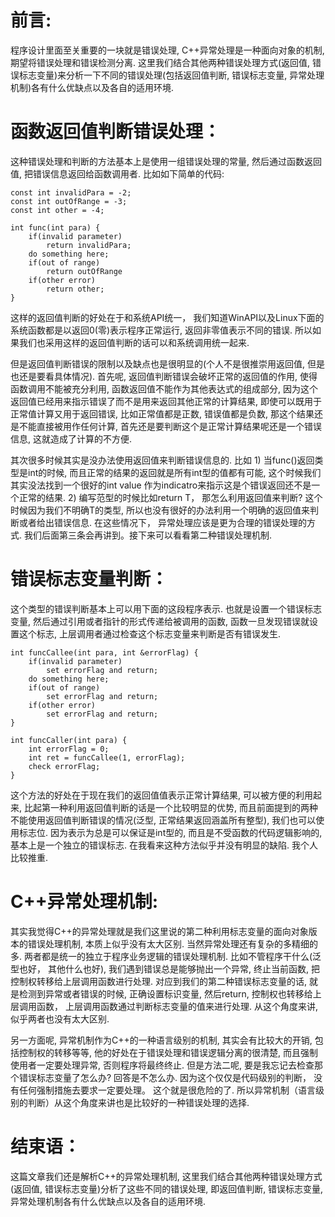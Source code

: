 # 前言:

程序设计里面至关重要的一块就是错误处理, C++异常处理是一种面向对象的机制, 期望将错误处理和错误检测分离. 这里我们结合其他两种错误处理方式(返回值, 错误标志变量)来分析一下不同的错误处理(包括返回值判断,  错误标志变量, 异常处理机制)各有什么优缺点以及各自的适用环境.

# 函数返回值判断错误处理：

这种错误处理和判断的方法基本上是使用一组错误处理的常量, 然后通过函数返回值, 把错误信息返回给函数调用者. 比如如下简单的代码:


	const int invalidPara = -2;
	const int outOfRange = -3;
	const int other = -4;
	 
	int func(int para) {
	    if(invalid parameter)
	        return invalidPara;
	    do something here;
	    if(out of range)
	        return outOfRange
	    if(other error)
	        return other;
	}


这样的返回值判断的好处在于和系统API统一， 我们知道WinAPI以及Linux下面的系统函数都是以返回0(零)表示程序正常运行, 返回非零值表示不同的错误. 所以如果我们也采用这样的返回值判断的话可以和系统调用统一起来.

但是返回值判断错误的限制以及缺点也是很明显的(个人不是很推崇用返回值, 但是也还是要看具体情况). 首先呢, 返回值判断错误会破坏正常的返回值的作用, 使得函数调用不能被充分利用, 函数返回值不能作为其他表达式的组成部分, 因为这个返回值已经用来指示错误了而不是用来返回其他正常的计算结果, 即使可以既用于正常值计算又用于返回错误, 比如正常值都是正数, 错误值都是负数, 那这个结果还是不能直接被用作任何计算, 首先还是要判断这个是正常计算结果呢还是一个错误信息, 这就造成了计算的不方便.

其次很多时候其实是没办法使用返回值来判断错误信息的. 比如 1) 当func()返回类型是int的时候, 而且正常的结果的返回就是所有int型的值都有可能, 这个时候我们其实没法找到一个很好的int value 作为indicatro来指示这是个错误返回还不是一个正常的结果. 2) 编写范型的时候比如return T， 那怎么利用返回值来判断? 这个时候因为我们不明确T的类型, 所以也没有很好的办法利用一个明确的返回值来判断或者给出错误信息. 在这些情况下， 异常处理应该是更为合理的错误处理的方式. 我们后面第三条会再讲到。接下来可以看看第二种错误处理机制.

# 错误标志变量判断：

这个类型的错误判断基本上可以用下面的这段程序表示. 也就是设置一个错误标志变量, 然后通过引用或者指针的形式传递给被调用的函数, 函数一旦发现错误就设置这个标志, 上层调用者通过检查这个标志变量来判断是否有错误发生.


	int funcCallee(int para, int &errorFlag) {
	    if(invalid parameter)
	        set errorFlag and return;
	    do something here;
	    if(out of range)
	        set errorFlag and return;
	    if(other error)
	        set errorFlag and return;
	}
	 
	int funcCaller(int para) {
	    int errorFlag = 0;
	    int ret = funcCallee(1, errorFlag);
	    check errorFlag;
	}


这个方法的好处在于现在我们的返回值值表示正常计算结果, 可以被方便的利用起来, 比起第一种利用返回值判断的话是一个比较明显的优势, 而且前面提到的两种不能使用返回值判断错误的情况(泛型, 正常结果返回涵盖所有整型), 我们也可以使用标志位. 因为表示为总是可以保证是int型的, 而且是不受函数的代码逻辑影响的, 基本上是一个独立的错误标志. 在我看来这种方法似乎并没有明显的缺陷. 我个人比较推重.

# C++异常处理机制:

其实我觉得C++的异常处理就是我们这里说的第二种利用标志变量的面向对象版本的错误处理机制, 本质上似乎没有太大区别. 当然异常处理还有复杂的多精细的多. 两者都是统一的独立于程序业务逻辑的错误处理机制. 比如不管程序干什么(泛型也好， 其他什么也好), 我们遇到错误总是能够抛出一个异常, 终止当前函数, 把控制权转移给上层调用函数进行处理. 对应到我们的第二种错误标志变量的话, 就是检测到异常或者错误的时候, 正确设置标识变量, 然后return, 控制权也转移给上层调用函数， 上层调用函数通过判断标志变量的值来进行处理. 从这个角度来讲, 似乎两者也没有太大区别.

另一方面呢, 异常机制作为C++的一种语言级别的机制, 其实会有比较大的开销, 包括控制权的转移等等, 他的好处在于错误处理和错误逻辑分离的很清楚, 而且强制使用者一定要处理异常, 否则程序将最终终止. 但是方法二呢, 要是我忘记去检查那个错误标志变量了怎么办? 回答是不怎么办. 因为这个仅仅是代码级别的判断， 没有任何强制措施去要求一定要处理。 这个就是很危险的了. 所以异常机制（语言级别的判断）从这个角度来讲也是比较好的一种错误处理的选择.


# 结束语：

这篇文章我们还是解析C++的异常处理机制, 这里我们结合其他两种错误处理方式(返回值, 错误标志变量)分析了这些不同的错误处理, 即返回值判断,  错误标志变量, 异常处理机制各有什么优缺点以及各自的适用环境.